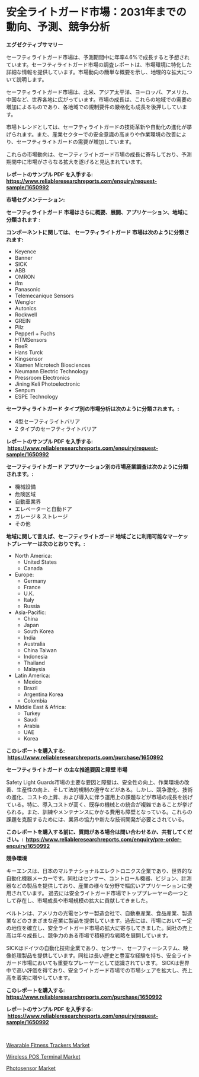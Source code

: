 <p><h1>安全ライトガード市場：2031年までの動向、予測、競争分析</h1></p><p><strong>エグゼクティブサマリー</strong></p>
<p><p>セーフティライトガード市場は、予測期間中に年率4.6%で成長すると予想されています。セーフティライトガード市場の調査レポートは、市場環境に特化した詳細な情報を提供しています。市場動向の簡単な概要を示し、地理的な拡大について説明します。</p><p>セーフティライトガード市場は、北米、アジア太平洋、ヨーロッパ、アメリカ、中国など、世界各地に広がっています。市場の成長は、これらの地域での需要の増加によるものであり、各地域での規制要件の厳格化も成長を後押ししています。</p><p>市場トレンドとしては、セーフティライトガードの技術革新や自動化の進化が挙げられます。また、産業セクターでの安全意識の高まりや作業環境の改善により、セーフティライトガードの需要が増加しています。</p><p>これらの市場動向は、セーフティライトガード市場の成長に寄与しており、予測期間中に市場がさらなる拡大を遂げると見込まれています。</p></p>
<p><strong>レポートのサンプル PDF を入手する: <a href="https://www.reliableresearchreports.com/enquiry/request-sample/1650992">https://www.reliableresearchreports.com/enquiry/request-sample/1650992</a></strong></p>
<p><strong>市場セグメンテーション:</strong></p>
<p><strong> セーフティライトガード 市場はさらに概要、展開、アプリケーション、地域に分類されます :</strong></p>
<p><strong>コンポーネントに関しては、 セーフティライトガード 市場は次のように分類されます: &nbsp;</strong></p>
<p><ul><li>Keyence</li><li>Banner</li><li>SICK</li><li>ABB</li><li>OMRON</li><li>ifm</li><li>Panasonic</li><li>Telemecanique Sensors</li><li>Wenglor</li><li>Autonics</li><li>Rockwell</li><li>GREIN</li><li>Pilz</li><li>Pepperl + Fuchs</li><li>HTMSensors</li><li>ReeR</li><li>Hans Turck</li><li>Kingsensor</li><li>Xiamen Microtech Biosciences</li><li>Neumann Electric Technology</li><li>Pressroom Electronics</li><li>Jining Keli Photoelectronic</li><li>Senpum</li><li>ESPE Technology</li></ul></p>
<p><strong> セーフティライトガード タイプ別の市場分析は次のように分類されます。:</strong></p>
<p><ul><li>4型セーフティライトバリア</li><li>2 タイプのセーフティライトバリア</li></ul></p>
<p><strong>レポートのサンプル PDF を入手する: &nbsp;<a href="https://www.reliableresearchreports.com/enquiry/request-sample/1650992">https://www.reliableresearchreports.com/enquiry/request-sample/1650992</a></strong></p>
<p><strong> セーフティライトガード アプリケーション別の市場産業調査は次のように分類されます。:</strong></p>
<p><ul><li>機械設備</li><li>危険区域</li><li>自動車業界</li><li>エレベーターと自動ドア</li><li>ガレージ & ストレージ</li><li>その他</li></ul></p>
<p><strong>地域に関して言えば、セーフティライトガード 地域ごとに利用可能なマーケットプレーヤーは次のとおりです。:</strong></p>
<p><ul>
    <li>
        North America:
        <ul>
            <li>United States</li>
            <li>Canada</li>
        </ul>
    </li>
    <li>
        Europe:
        <ul>
            <li>Germany</li>
            <li>France</li>
            <li>U.K.</li>
            <li>Italy</li>
            <li>Russia</li>
        </ul>
    </li>
    <li>
        Asia-Pacific:
        <ul>
            <li>China</li>
            <li>Japan</li>
            <li>South Korea</li>
            <li>India</li>
            <li>Australia</li>
            <li>China Taiwan</li>
            <li>Indonesia</li>
            <li>Thailand</li>
            <li>Malaysia</li>
        </ul>
    </li>
    <li>
        Latin America:
        <ul>
            <li>Mexico</li>
            <li>Brazil</li>
            <li>Argentina Korea</li>
            <li>Colombia</li>
        </ul>
    </li>
    <li>
        Middle East & Africa:
        <ul>
            <li>Turkey</li>
            <li>Saudi</li>
            <li>Arabia</li>
            <li>UAE</li>
            <li>Korea</li>
        </ul>
    </li>
    </ul></p>
<p><strong>このレポートを購入する: &nbsp;<a href="https://www.reliableresearchreports.com/purchase/1650992">https://www.reliableresearchreports.com/purchase/1650992</a></strong></p>
<p><strong>セーフティライトガード の主な推進要因と障壁 市場</strong></p>
<p><p>Safety Light Guards市場の主要な要因と障壁は、安全性の向上、作業環境の改善、生産性の向上、そして法的規制の遵守などがある。しかし、競争激化、技術の進化、コストの上昇、および導入に伴う運用上の課題などが市場の成長を妨げている。特に、導入コストが高く、既存の機械との統合が複雑であることが挙げられる。また、訓練やメンテナンスにかかる費用も障壁となっている。これらの課題を克服するためには、業界の協力や新たな技術開発が必要とされている。</p></p>
<p><strong>このレポートを購入する前に、質問がある場合は問い合わせるか、共有してください。:&nbsp; <a href="https://www.reliableresearchreports.com/enquiry/pre-order-enquiry/1650992">https://www.reliableresearchreports.com/enquiry/pre-order-enquiry/1650992</a></strong></p>
<p><strong>競争環境</strong></p>
<p><p>キーエンスは、日本のマルチナショナルエレクトロニクス企業であり、世界的な自動化機器メーカーです。同社はセンサー、コントロール機器、ビジョン、計測器などの製品を提供しており、産業の様々な分野で幅広いアプリケーションに使用されています。 過去には安全ライトガード市場でトッププレーヤーの一つとして存在し、市場成長や市場規模の拡大に貢献してきました。</p><p>ベルトンは、アメリカの光電センサー製造会社で、自動車産業、食品産業、製造業などのさまざまな産業に製品を提供しています。過去には、市場において一定の地位を確立し、安全ライトガード市場の拡大に寄与してきました。同社の売上高は年々成長し、競争力のある市場で積極的な戦略を展開しています。</p><p>SICKはドイツの自動化技術企業であり、センサー、セーフティーシステム、映像処理製品を提供しています。同社は長い歴史と豊富な経験を持ち、安全ライトガード市場においても重要なプレーヤーとして認識されています。 SICKは世界中で高い評価を得ており、安全ライトガード市場での市場シェアを拡大し、売上高を着実に増やしています。</p></p>
<p><strong>このレポートを購入する: &nbsp; <a href="https://www.reliableresearchreports.com/purchase/1650992">https://www.reliableresearchreports.com/purchase/1650992</a></strong></p>
<p><strong>レポートのサンプル PDF を入手する: &nbsp;<a href="https://www.reliableresearchreports.com/enquiry/request-sample/1650992">https://www.reliableresearchreports.com/enquiry/request-sample/1650992</a></strong><strong></strong></p>
<p>&nbsp;</p>
<p><p><a href="https://github.com/angelajermaine/Market-Research-Report-List-2/blob/main/wearable-fitness-trackers-market.md">Wearable Fitness Trackers Market</a></p><p><a href="https://github.com/provorikovar/Market-Research-Report-List-3/blob/main/wireless-pos-terminal-market.md">Wireless POS Terminal Market</a></p><p><a href="https://github.com/beatblasta/Market-Research-Report-List-2/blob/main/photosensor-market.md">Photosensor Market</a></p></p>